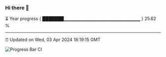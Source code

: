 ### Hi there 👋

⏳ Year progress { ███████▁▁▁▁▁▁▁▁▁▁▁▁▁▁▁▁▁▁▁▁▁▁▁ } 25.62 %

---

⏰ Updated on Wed, 03 Apr 2024 18:19:15 GMT

![Progress Bar CI](https://github.com/liununu/liununu/workflows/Progress%20Bar%20CI/badge.svg)
